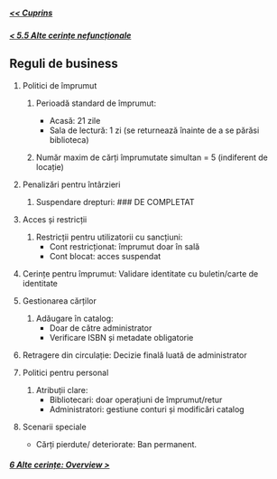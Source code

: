 ##### [<< Cuprins](../Cuprins.md)
##### [< 5.5 Alte cerințe nefuncționale](5.5%20Alte%20cerințe%20nefuncționale.md)

## Reguli de business

1. Politici de împrumut
    1. Perioadă standard de împrumut:
        - Acasă: 21 zile
        - Sala de lectură: 1 zi (se returnează înainte de a se părăsi biblioteca)

    2. Număr maxim de cărți împrumutate simultan = 5 (indiferent de locație)

2. Penalizări pentru întârzieri
    1. Suspendare drepturi: ### DE COMPLETAT 

3. Acces și restricții
    1. Restricții pentru utilizatorii cu sancțiuni:
        - Cont restricționat: împrumut doar în sală
        - Cont blocat: acces suspendat 

4. Cerințe pentru împrumut: Validare identitate cu buletin/carte de identitate

5. Gestionarea cărților
    1. Adăugare în catalog:
        - Doar de către administrator
        - Verificare ISBN și metadate obligatorie

6. Retragere din circulație: Decizie finală luată de administrator

7. Politici pentru personal
    1. Atribuții clare:
        - Bibliotecari: doar operațiuni de împrumut/retur
        - Administratori: gestiune conturi și modificări catalog

8. Scenarii speciale
    - Cărți pierdute/ deteriorate: Ban permanent.
##### [6 Alte cerințe: Overview >](../6%20Alte%20cerințe/6.0%20Overview.md)
